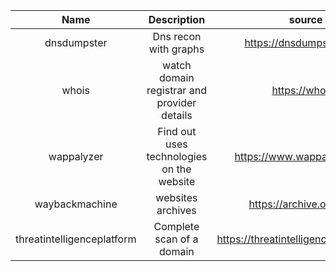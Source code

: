 |            Name            |                 Description                 |                 source                 |
|:--------------------------:|:-------------------------------------------:|:--------------------------------------:|
|        dnsdumpster         |            Dns recon with graphs            |        https://dnsdumpster.com/        |
|           whois            | watch domain registrar and provider details |            https://who.is/             |
|         wappalyzer         |  Find out uses technologies on the website  |      https://www.wappalyzer.com/       |
|       waybackmachine       |              websites archives              |        https://archive.org/web/        |
| threatintelligenceplatform |          Complete scan of a domain          | https://threatintelligenceplatform.com |





